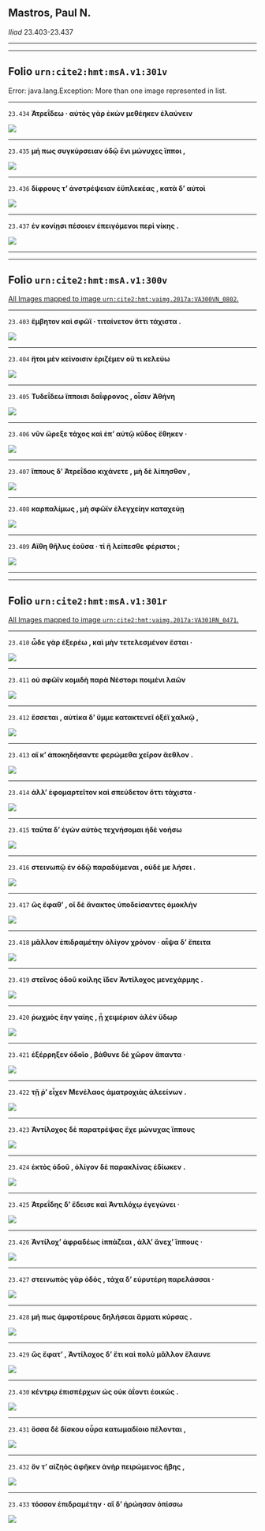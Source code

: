 ## Mastros, Paul N.

*Iliad* 23.403-23.437

---

---

## **Folio `urn:cite2:hmt:msA.v1:301v`**



Error: java.lang.Exception: More than one image represented in list.

---- 

 `23.434`  **Ἀτρεΐδεω · αὐτὸς γὰρ ἑκὼν μεθέηκεν ἐλαύνειν** 

 <a href="http://www.homermultitext.org/ict2/index.html?urn=urn:cite2:hmt:vaimg.2017a:VA301RN_0471@0.1968,0.6643,0.4154,0.02711"><img src="http://beta.hpcc.uh.edu/scs/image/500/500/urn:cite2:hmt:vaimg.2017a:VA301RN_0471@0.1968,0.6643,0.4154,0.02711"/></a> 

---- 

 `23.435`  **μή πως συγκύρσειαν ὁδῷ ἔνι μώνυχες ἵπποι ,** 

 <a href="http://www.homermultitext.org/ict2/index.html?urn=urn:cite2:hmt:vaimg.2017a:VA301RN_0471@0.1968,0.6643,0.4154,0.02711"><img src="http://beta.hpcc.uh.edu/scs/image/500/500/urn:cite2:hmt:vaimg.2017a:VA301RN_0471@0.1968,0.6643,0.4154,0.02711"/></a> 

---- 

 `23.436`  **δίφρους τʼ ἀνστρέψειαν ἐϋπλεκέας , κατὰ δʼ αὐτοὶ** 

 <a href="http://www.homermultitext.org/ict2/index.html?urn=urn:cite2:hmt:vaimg.2017a:VA301VN_0803@0.4845,0.2957,0.4132,0.01895"><img src="http://beta.hpcc.uh.edu/scs/image/500/500/urn:cite2:hmt:vaimg.2017a:VA301VN_0803@0.4845,0.2957,0.4132,0.01895"/></a> 

---- 

 `23.437`  **ἐν κονίῃσι πέσοιεν ἐπειγόμενοι περὶ νίκης .** 

 <a href="http://www.homermultitext.org/ict2/index.html?urn=urn:cite2:hmt:vaimg.2017a:VA301VN_0803@0.4871,0.3147,0.3994,0.01867"><img src="http://beta.hpcc.uh.edu/scs/image/500/500/urn:cite2:hmt:vaimg.2017a:VA301VN_0803@0.4871,0.3147,0.3994,0.01867"/></a> 

---

---

## **Folio `urn:cite2:hmt:msA.v1:300v`**



[All Images mapped to image `urn:cite2:hmt:vaimg.2017a:VA300VN_0802`.](http://www.homermultitext.org/ict2/index.html?urn=urn:cite2:hmt:vaimg.2017a:VA300VN_0802@0.5002,0.5994,0.4044,0.02393&urn=urn:cite2:hmt:vaimg.2017a:VA300VN_0802@0.5042,0.6155,0.4014,0.02282&urn=urn:cite2:hmt:vaimg.2017a:VA300VN_0802@0.4974,0.6360,0.4184,0.02144&urn=urn:cite2:hmt:vaimg.2017a:VA300VN_0802@0.5022,0.6567,0.4245,0.01964&urn=urn:cite2:hmt:vaimg.2017a:VA300VN_0802@0.5048,0.6777,0.4245,0.02006&urn=urn:cite2:hmt:vaimg.2017a:VA300VN_0802@0.5048,0.6777,0.4245,0.02006&urn=urn:cite2:hmt:vaimg.2017a:VA300VN_0802@0.4978,0.6877,0.4385,0.02877)

---- 

 `23.403`  **ἔμβητον καὶ σφῶϊ · τιταίνετον ὅττι τάχιστα .** 

 <a href="http://www.homermultitext.org/ict2/index.html?urn=urn:cite2:hmt:vaimg.2017a:VA300VN_0802@0.5002,0.5994,0.4044,0.02393"><img src="http://beta.hpcc.uh.edu/scs/image/500/500/urn:cite2:hmt:vaimg.2017a:VA300VN_0802@0.5002,0.5994,0.4044,0.02393"/></a> 

---- 

 `23.404`  **ἤτοι μὲν κείνοισιν ἐριζέμεν οὔ τι κελεύω** 

 <a href="http://www.homermultitext.org/ict2/index.html?urn=urn:cite2:hmt:vaimg.2017a:VA300VN_0802@0.5042,0.6155,0.4014,0.02282"><img src="http://beta.hpcc.uh.edu/scs/image/500/500/urn:cite2:hmt:vaimg.2017a:VA300VN_0802@0.5042,0.6155,0.4014,0.02282"/></a> 

---- 

 `23.405`  **Τυδεΐδεω ἵπποισι δαΐφρονος , οἷσιν Ἀθήνη** 

 <a href="http://www.homermultitext.org/ict2/index.html?urn=urn:cite2:hmt:vaimg.2017a:VA300VN_0802@0.4974,0.6360,0.4184,0.02144"><img src="http://beta.hpcc.uh.edu/scs/image/500/500/urn:cite2:hmt:vaimg.2017a:VA300VN_0802@0.4974,0.6360,0.4184,0.02144"/></a> 

---- 

 `23.406`  **νῦν ὤρεξε τάχος καὶ ἐπʼ αὐτῷ κῦδος ἔθηκεν ·** 

 <a href="http://www.homermultitext.org/ict2/index.html?urn=urn:cite2:hmt:vaimg.2017a:VA300VN_0802@0.5022,0.6567,0.4245,0.01964"><img src="http://beta.hpcc.uh.edu/scs/image/500/500/urn:cite2:hmt:vaimg.2017a:VA300VN_0802@0.5022,0.6567,0.4245,0.01964"/></a> 

---- 

 `23.407`  **ἵππους δʼ Ἀτρεΐδαο κιχάνετε , μὴ δὲ λίπησθον ,** 

 <a href="http://www.homermultitext.org/ict2/index.html?urn=urn:cite2:hmt:vaimg.2017a:VA300VN_0802@0.5048,0.6777,0.4245,0.02006"><img src="http://beta.hpcc.uh.edu/scs/image/500/500/urn:cite2:hmt:vaimg.2017a:VA300VN_0802@0.5048,0.6777,0.4245,0.02006"/></a> 

---- 

 `23.408`  **καρπαλίμως , μὴ σφῶϊν ἐλεγχείην καταχεύῃ** 

 <a href="http://www.homermultitext.org/ict2/index.html?urn=urn:cite2:hmt:vaimg.2017a:VA300VN_0802@0.5048,0.6777,0.4245,0.02006"><img src="http://beta.hpcc.uh.edu/scs/image/500/500/urn:cite2:hmt:vaimg.2017a:VA300VN_0802@0.5048,0.6777,0.4245,0.02006"/></a> 

---- 

 `23.409`  **Αἴθη θῆλυς ἐοῦσα · τί ἢ λείπεσθε φέριστοι ;** 

 <a href="http://www.homermultitext.org/ict2/index.html?urn=urn:cite2:hmt:vaimg.2017a:VA300VN_0802@0.4978,0.6877,0.4385,0.02877"><img src="http://beta.hpcc.uh.edu/scs/image/500/500/urn:cite2:hmt:vaimg.2017a:VA300VN_0802@0.4978,0.6877,0.4385,0.02877"/></a> 

---

---

## **Folio `urn:cite2:hmt:msA.v1:301r`**



[All Images mapped to image `urn:cite2:hmt:vaimg.2017a:VA301RN_0471`.](http://www.homermultitext.org/ict2/index.html?urn=urn:cite2:hmt:vaimg.2017a:VA301RN_0471@0.2058,0.2220,0.3989,0.02863&urn=urn:cite2:hmt:vaimg.2017a:VA301RN_0471@0.2082,0.2416,0.4013,0.02877&urn=urn:cite2:hmt:vaimg.2017a:VA301RN_0471@0.2062,0.2617,0.4259,0.02683&urn=urn:cite2:hmt:vaimg.2017a:VA301RN_0471@0.2027,0.2830,0.4199,0.02545&urn=urn:cite2:hmt:vaimg.2017a:VA301RN_0471@0.2102,0.3053,0.3959,0.02199&urn=urn:cite2:hmt:vaimg.2017a:VA301RN_0471@0.2025,0.3216,0.4064,0.02614&urn=urn:cite2:hmt:vaimg.2017a:VA301RN_0471@0.2045,0.3433,0.4156,0.02393&urn=urn:cite2:hmt:vaimg.2017a:VA301RN_0471@0.2080,0.3617,0.4180,0.02434&urn=urn:cite2:hmt:vaimg.2017a:VA301RN_0471@0.2128,0.3827,0.4407,0.02061&urn=urn:cite2:hmt:vaimg.2017a:VA301RN_0471@0.2080,0.4004,0.4422,0.02545&urn=urn:cite2:hmt:vaimg.2017a:VA301RN_0471@0.2039,0.4201,0.4208,0.02545&urn=urn:cite2:hmt:vaimg.2017a:VA301RN_0471@0.2014,0.4365,0.4001,0.02766&urn=urn:cite2:hmt:vaimg.2017a:VA301RN_0471@0.2069,0.4573,0.4223,0.02628&urn=urn:cite2:hmt:vaimg.2017a:VA301RN_0471@0.2019,0.4788,0.4254,0.02628&urn=urn:cite2:hmt:vaimg.2017a:VA301RN_0471@0.1999,0.4945,0.4289,0.02476&urn=urn:cite2:hmt:vaimg.2017a:VA301RN_0471@0.2015,0.5122,0.4029,0.02407&urn=urn:cite2:hmt:vaimg.2017a:VA301RN_0471@0.2015,0.5122,0.4029,0.02407&urn=urn:cite2:hmt:vaimg.2017a:VA301RN_0471@0.1979,0.5538,0.4539,0.02337&urn=urn:cite2:hmt:vaimg.2017a:VA301RN_0471@0.2025,0.5736,0.4493,0.02172&urn=urn:cite2:hmt:vaimg.2017a:VA301RN_0471@0.1875,0.5834,0.4567,0.03209&urn=urn:cite2:hmt:vaimg.2017a:VA301RN_0471@0.1936,0.6097,0.4401,0.02337&urn=urn:cite2:hmt:vaimg.2017a:VA301RN_0471@0.1925,0.6272,0.4165,0.02545&urn=urn:cite2:hmt:vaimg.2017a:VA301RN_0471@0.1960,0.6463,0.4366,0.02808&urn=urn:cite2:hmt:vaimg.2017a:VA301RN_0471@0.1968,0.6643,0.4154,0.02711)

---- 

 `23.410`  **ὧδε γὰρ ἐξερέω , καὶ μὴν τετελεσμένον ἔσται ·** 

 <a href="http://www.homermultitext.org/ict2/index.html?urn=urn:cite2:hmt:vaimg.2017a:VA301RN_0471@0.2058,0.2220,0.3989,0.02863"><img src="http://beta.hpcc.uh.edu/scs/image/500/500/urn:cite2:hmt:vaimg.2017a:VA301RN_0471@0.2058,0.2220,0.3989,0.02863"/></a> 

---- 

 `23.411`  **οὐ σφῶϊν κομιδὴ παρὰ Νέστορι ποιμένι λαῶν** 

 <a href="http://www.homermultitext.org/ict2/index.html?urn=urn:cite2:hmt:vaimg.2017a:VA301RN_0471@0.2082,0.2416,0.4013,0.02877"><img src="http://beta.hpcc.uh.edu/scs/image/500/500/urn:cite2:hmt:vaimg.2017a:VA301RN_0471@0.2082,0.2416,0.4013,0.02877"/></a> 

---- 

 `23.412`  **ἔσσεται , αὐτίκα δʼ ὔμμε κατακτενεῖ ὀξέϊ χαλκῷ ,** 

 <a href="http://www.homermultitext.org/ict2/index.html?urn=urn:cite2:hmt:vaimg.2017a:VA301RN_0471@0.2062,0.2617,0.4259,0.02683"><img src="http://beta.hpcc.uh.edu/scs/image/500/500/urn:cite2:hmt:vaimg.2017a:VA301RN_0471@0.2062,0.2617,0.4259,0.02683"/></a> 

---- 

 `23.413`  **αἴ κʼ ἀποκηδήσαντε φερώμεθα χεῖρον ἄεθλον .** 

 <a href="http://www.homermultitext.org/ict2/index.html?urn=urn:cite2:hmt:vaimg.2017a:VA301RN_0471@0.2027,0.2830,0.4199,0.02545"><img src="http://beta.hpcc.uh.edu/scs/image/500/500/urn:cite2:hmt:vaimg.2017a:VA301RN_0471@0.2027,0.2830,0.4199,0.02545"/></a> 

---- 

 `23.414`  **ἀλλʼ ἐφομαρτεῖτον καὶ σπεύδετον ὅττι τάχιστα ·** 

 <a href="http://www.homermultitext.org/ict2/index.html?urn=urn:cite2:hmt:vaimg.2017a:VA301RN_0471@0.2102,0.3053,0.3959,0.02199"><img src="http://beta.hpcc.uh.edu/scs/image/500/500/urn:cite2:hmt:vaimg.2017a:VA301RN_0471@0.2102,0.3053,0.3959,0.02199"/></a> 

---- 

 `23.415`  **ταῦτα δʼ ἐγὼν αὐτὸς τεχνήσομαι ἠδὲ νοήσω** 

 <a href="http://www.homermultitext.org/ict2/index.html?urn=urn:cite2:hmt:vaimg.2017a:VA301RN_0471@0.2025,0.3216,0.4064,0.02614"><img src="http://beta.hpcc.uh.edu/scs/image/500/500/urn:cite2:hmt:vaimg.2017a:VA301RN_0471@0.2025,0.3216,0.4064,0.02614"/></a> 

---- 

 `23.416`  **στεινωπῷ ἐν ὁδῷ παραδύμεναι , οὐδέ με λήσει .** 

 <a href="http://www.homermultitext.org/ict2/index.html?urn=urn:cite2:hmt:vaimg.2017a:VA301RN_0471@0.2045,0.3433,0.4156,0.02393"><img src="http://beta.hpcc.uh.edu/scs/image/500/500/urn:cite2:hmt:vaimg.2017a:VA301RN_0471@0.2045,0.3433,0.4156,0.02393"/></a> 

---- 

 `23.417`  **ὣς ἔφαθʼ , οἳ δὲ ἄνακτος ὑποδείσαντες ὁμοκλὴν** 

 <a href="http://www.homermultitext.org/ict2/index.html?urn=urn:cite2:hmt:vaimg.2017a:VA301RN_0471@0.2080,0.3617,0.4180,0.02434"><img src="http://beta.hpcc.uh.edu/scs/image/500/500/urn:cite2:hmt:vaimg.2017a:VA301RN_0471@0.2080,0.3617,0.4180,0.02434"/></a> 

---- 

 `23.418`  **μᾶλλον ἐπιδραμέτην ὀλίγον χρόνον · αἶψα δʼ ἔπειτα** 

 <a href="http://www.homermultitext.org/ict2/index.html?urn=urn:cite2:hmt:vaimg.2017a:VA301RN_0471@0.2128,0.3827,0.4407,0.02061"><img src="http://beta.hpcc.uh.edu/scs/image/500/500/urn:cite2:hmt:vaimg.2017a:VA301RN_0471@0.2128,0.3827,0.4407,0.02061"/></a> 

---- 

 `23.419`  **στεῖνος ὁδοῦ κοίλης ἴδεν Ἀντίλοχος μενεχάρμης .** 

 <a href="http://www.homermultitext.org/ict2/index.html?urn=urn:cite2:hmt:vaimg.2017a:VA301RN_0471@0.2080,0.4004,0.4422,0.02545"><img src="http://beta.hpcc.uh.edu/scs/image/500/500/urn:cite2:hmt:vaimg.2017a:VA301RN_0471@0.2080,0.4004,0.4422,0.02545"/></a> 

---- 

 `23.420`  **ῥωχμὸς ἔην γαίης , ᾗ χειμέριον ἀλὲν ὕδωρ** 

 <a href="http://www.homermultitext.org/ict2/index.html?urn=urn:cite2:hmt:vaimg.2017a:VA301RN_0471@0.2039,0.4201,0.4208,0.02545"><img src="http://beta.hpcc.uh.edu/scs/image/500/500/urn:cite2:hmt:vaimg.2017a:VA301RN_0471@0.2039,0.4201,0.4208,0.02545"/></a> 

---- 

 `23.421`  **ἐξέρρηξεν ὁδοῖο , βάθυνε δὲ χῶρον ἅπαντα ·** 

 <a href="http://www.homermultitext.org/ict2/index.html?urn=urn:cite2:hmt:vaimg.2017a:VA301RN_0471@0.2014,0.4365,0.4001,0.02766"><img src="http://beta.hpcc.uh.edu/scs/image/500/500/urn:cite2:hmt:vaimg.2017a:VA301RN_0471@0.2014,0.4365,0.4001,0.02766"/></a> 

---- 

 `23.422`  **τῇ ῥʼ εἶχεν Μενέλαος ἁματροχιὰς ἀλεείνων .** 

 <a href="http://www.homermultitext.org/ict2/index.html?urn=urn:cite2:hmt:vaimg.2017a:VA301RN_0471@0.2069,0.4573,0.4223,0.02628"><img src="http://beta.hpcc.uh.edu/scs/image/500/500/urn:cite2:hmt:vaimg.2017a:VA301RN_0471@0.2069,0.4573,0.4223,0.02628"/></a> 

---- 

 `23.423`  **Ἀντίλοχος δὲ παρατρέψας ἔχε μώνυχας ἵππους** 

 <a href="http://www.homermultitext.org/ict2/index.html?urn=urn:cite2:hmt:vaimg.2017a:VA301RN_0471@0.2019,0.4788,0.4254,0.02628"><img src="http://beta.hpcc.uh.edu/scs/image/500/500/urn:cite2:hmt:vaimg.2017a:VA301RN_0471@0.2019,0.4788,0.4254,0.02628"/></a> 

---- 

 `23.424`  **ἐκτὸς ὁδοῦ , ὀλίγον δὲ παρακλίνας ἐδίωκεν .** 

 <a href="http://www.homermultitext.org/ict2/index.html?urn=urn:cite2:hmt:vaimg.2017a:VA301RN_0471@0.1999,0.4945,0.4289,0.02476"><img src="http://beta.hpcc.uh.edu/scs/image/500/500/urn:cite2:hmt:vaimg.2017a:VA301RN_0471@0.1999,0.4945,0.4289,0.02476"/></a> 

---- 

 `23.425`  **Ἀτρεΐδης δʼ ἔδεισε καὶ Ἀντιλόχῳ ἐγεγώνει ·** 

 <a href="http://www.homermultitext.org/ict2/index.html?urn=urn:cite2:hmt:vaimg.2017a:VA301RN_0471@0.2015,0.5122,0.4029,0.02407"><img src="http://beta.hpcc.uh.edu/scs/image/500/500/urn:cite2:hmt:vaimg.2017a:VA301RN_0471@0.2015,0.5122,0.4029,0.02407"/></a> 

---- 

 `23.426`  **Ἀντίλοχʼ ἀφραδέως ἱππάζεαι , ἀλλʼ ἄνεχʼ ἵππους ·** 

 <a href="http://www.homermultitext.org/ict2/index.html?urn=urn:cite2:hmt:vaimg.2017a:VA301RN_0471@0.2015,0.5122,0.4029,0.02407"><img src="http://beta.hpcc.uh.edu/scs/image/500/500/urn:cite2:hmt:vaimg.2017a:VA301RN_0471@0.2015,0.5122,0.4029,0.02407"/></a> 

---- 

 `23.427`  **στεινωπὸς γὰρ ὁδός , τάχα δʼ εὐρυτέρη παρελάσσαι ·** 

 <a href="http://www.homermultitext.org/ict2/index.html?urn=urn:cite2:hmt:vaimg.2017a:VA301RN_0471@0.1979,0.5538,0.4539,0.02337"><img src="http://beta.hpcc.uh.edu/scs/image/500/500/urn:cite2:hmt:vaimg.2017a:VA301RN_0471@0.1979,0.5538,0.4539,0.02337"/></a> 

---- 

 `23.428`  **μή πως ἀμφοτέρους δηλήσεαι ἅρματι κύρσας .** 

 <a href="http://www.homermultitext.org/ict2/index.html?urn=urn:cite2:hmt:vaimg.2017a:VA301RN_0471@0.2025,0.5736,0.4493,0.02172"><img src="http://beta.hpcc.uh.edu/scs/image/500/500/urn:cite2:hmt:vaimg.2017a:VA301RN_0471@0.2025,0.5736,0.4493,0.02172"/></a> 

---- 

 `23.429`  **ὣς ἔφατʼ , Ἀντίλοχος δʼ ἔτι καὶ πολὺ μᾶλλον ἔλαυνε** 

 <a href="http://www.homermultitext.org/ict2/index.html?urn=urn:cite2:hmt:vaimg.2017a:VA301RN_0471@0.1875,0.5834,0.4567,0.03209"><img src="http://beta.hpcc.uh.edu/scs/image/500/500/urn:cite2:hmt:vaimg.2017a:VA301RN_0471@0.1875,0.5834,0.4567,0.03209"/></a> 

---- 

 `23.430`  **κέντρῳ ἐπισπέρχων ὡς οὐκ ἀΐοντι ἐοικώς .** 

 <a href="http://www.homermultitext.org/ict2/index.html?urn=urn:cite2:hmt:vaimg.2017a:VA301RN_0471@0.1936,0.6097,0.4401,0.02337"><img src="http://beta.hpcc.uh.edu/scs/image/500/500/urn:cite2:hmt:vaimg.2017a:VA301RN_0471@0.1936,0.6097,0.4401,0.02337"/></a> 

---- 

 `23.431`  **ὅσσα δὲ δίσκου οὖρα κατωμαδίοιο πέλονται ,** 

 <a href="http://www.homermultitext.org/ict2/index.html?urn=urn:cite2:hmt:vaimg.2017a:VA301RN_0471@0.1925,0.6272,0.4165,0.02545"><img src="http://beta.hpcc.uh.edu/scs/image/500/500/urn:cite2:hmt:vaimg.2017a:VA301RN_0471@0.1925,0.6272,0.4165,0.02545"/></a> 

---- 

 `23.432`  **ὅν τʼ αἰζηὸς ἀφῆκεν ἀνὴρ πειρώμενος ἥβης ,** 

 <a href="http://www.homermultitext.org/ict2/index.html?urn=urn:cite2:hmt:vaimg.2017a:VA301RN_0471@0.1960,0.6463,0.4366,0.02808"><img src="http://beta.hpcc.uh.edu/scs/image/500/500/urn:cite2:hmt:vaimg.2017a:VA301RN_0471@0.1960,0.6463,0.4366,0.02808"/></a> 

---- 

 `23.433`  **τόσσον ἐπιδραμέτην · αἳ δʼ ἠρώησαν ὀπίσσω** 

 <a href="http://www.homermultitext.org/ict2/index.html?urn=urn:cite2:hmt:vaimg.2017a:VA301RN_0471@0.1968,0.6643,0.4154,0.02711"><img src="http://beta.hpcc.uh.edu/scs/image/500/500/urn:cite2:hmt:vaimg.2017a:VA301RN_0471@0.1968,0.6643,0.4154,0.02711"/></a> 